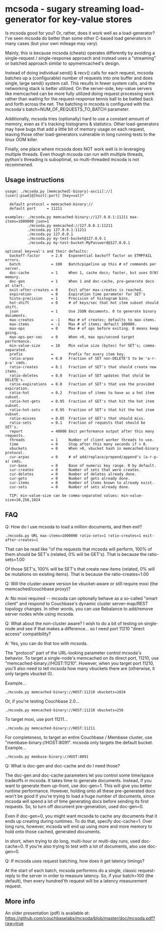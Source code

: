 mcsoda - sugary streaming load-generator for key-value stores
=============================================================


Is mcsoda good for you? Or, rather, does it work well as a
load-generator?  I've seen mcsoda do better than some other C-based
load generators in many cases (but your own mileage may vary).

Mainly, this is because mcsoda (cheats) operates differently by
avoiding a single-request / single-response approach and instead uses
a "streaming" or batched approach similar to spymemcached's design.

Instead of doing individual send() & recv() calls for each request,
mcsoda batches up a (configurable) number of requests into one buffer
and does single, large send() system call. This results in fewer
system calls, and the networking stack is better utilized.  On the
server-side, key-value servers like memcached can be more fully
utilized doing request processing work rather than waiting for the
request-response tennis ball to be batted back and forth across the
net. The batching in mcsoda is configured with the mcsoda's
batch=NUM_OF_REQUESTS_TO_BATCH parameter.

Additionally, mcsoda tries (optionally) hard to use a constant amount
of memory, even as it's tracking histograms & statistics.  Other
load-generators may have bugs that add a little bit of memory usage on
each request, leaving those other load-generators vulnerable in long
running tests to the linux OOM killer.

Finally, one place where mcsoda does NOT work well is in leveraging
multiple threads.  Even though mcsoda can run with multiple threads,
python's threading is suboptimal, so multi-threaded mcsoda is not
recommened.

Usage instructions
------------------

    usage: ./mcsoda.py [memcached[-binary|-ascii]://][user[:pswd]@]host[:port] [key=val]*

      default protocol = memcached-binary://
      default port     = 11211

    examples: ./mcsoda.py memcached-binary://127.0.0.1:11211 max-items=1000000 json=1
              ./mcsoda.py memcached://127.0.0.1:11211
              ./mcsoda.py 127.0.0.1:11211
              ./mcsoda.py 127.0.0.1
              ./mcsoda.py my-test-bucket@127.0.0.1
              ./mcsoda.py my-test-bucket:MyPassword@127.0.0.1

    optional key=val's and their defaults:
      backoff-factor     = 2.0   Exponential backoff factor on ETMPFAIL errors.
      batch              = 100   Batch/pipeline up this # of commands per server.
      doc-cache          = 1     When 1, cache docs; faster, but uses O(N) memory.
      doc-gen            = 1     When 1 and doc-cache, pre-generate docs at start.
      exit-after-creates = 0     Exit after max-creates is reached.
      expiration         = 0     Expiration time parameter for SET's
      histo-precision    = 1     Precision of histogram bins.
      hot-shift          = 0     # of keys/sec that hot item subset should shift.
      json               = 1     Use JSON documents. 0 to generate binary documents.
      max-creates        = -1    Max # of creates; defaults to max-items.
      max-items          = -1    Max # of items; default 100000.
      max-ops            = 0     Max # of ops before exiting. 0 means keep going.
      max-ops-per-sec    = 0     When >0, max ops/second target performance.
      min-value-size     = 10    Min value size (bytes) for SET's; comma-separated.
      prefix             =       Prefix for every item key.
      ratio-arpas        = 0.0   Fraction of SET non-DELETE'S to be 'a-r-p-a' cmds.
      ratio-creates      = 0.1   Fraction of SET's that should create new items.
      ratio-deletes      = 0.0   Fraction of SET updates that shold be DELETE's.
      ratio-expirations  = 0.0   Fraction of SET's that use the provided expiration.
      ratio-hot          = 0.2   Fraction of items to have as a hot item subset.
      ratio-hot-gets     = 0.95  Fraction of GET's that hit the hot item subset.
      ratio-hot-sets     = 0.95  Fraction of SET's that hit the hot item subset.
      ratio-misses       = 0.05  Fraction of GET's that should miss.
      ratio-sets         = 0.1   Fraction of requests that should be SET's.
      report             = 40000 Emit performance output after this many requests.
      threads            = 1     Number of client worker threads to use.
      time               = 0     Stop after this many seconds if > 0.
      vbuckets           = 0     When >0, vbucket hash in memcached-binary protocol.
      cur-arpas          = 0     # of add/replace/prepend/append's (a-r-p-a) cmds.
      cur-base           = 0     Base of numeric key range. 0 by default.
      cur-creates        = 0     Number of sets that were creates.
      cur-deletes        = 0     Number of deletes already done.
      cur-gets           = 0     Number of gets already done.
      cur-items          = 0     Number of items known to already exist.
      cur-sets           = 0     Number of sets already done.

      TIP: min-value-size can be comma-separated values: min-value-size=10,256,1024

FAQ
---

Q: How do I use mcsoda to load a million documents, and then exit?

    ./mcsoda.py URL max-items=1000000 ratio-sets=1 ratio-creates=1 exit-after-creates=1

That can be read like "of the requests that mcsoda will perform, 100%
of them should be SET's (related, 0% will be GET's).  That is because
the ratio-sets=1.00

Of those SET's, 100% will be SET's that create new items (related, 0%
will be mutations on existing items).  That is because the
ratio-creates=1.00

Q: Will the cluster-aware version be vbucket-aware or still require
moxi (the memcached/couchbase proxy)?

A: No moxi required -- mcsoda can optionally behave as a so-called
"smart client" and respond to Couchbase's dynamic cluster
server-map/REST topology changes. In other words, you can use
Rebalance to add/remove server nodes while using mcsoda.

Q: What about the non-cluster aware?  I wish to do a bit of testing on
single-node and see if that makes a difference... so I need port
11210 "direct access" compatibility?

A: Yes, you can do that too with mcsoda.

The "protocol" part of the URL-looking parameter control mcsoda's
behavior.  To target a single-node's memcached on its direct port,
11210, use "memcached-binary://HOST:11210".  However, when you target
port 11210, you'll also need to tell mcsoda how many vbuckets there
are (otherwise, it only targets vbucket 0).

Example...

    ./mcsoda.py memcached-binary://HOST:11210 vbuckets=1024

Or, if you're testing Couchbase 2.0...

    ./mcsoda.py memcached-binary://HOST:11210 vbuckets=256

To target moxi, use port 11211...

    ./mcsoda.py memcached-binary://HOST:11211

For completeness, to target an entire Couchbase / Membase cluster, use
"membase-binary://HOST:8091".  mcsoda only targets the default bucket.
Example...

    ./mcsoda.py membase-binary://HOST:8091

Q: What is doc-gen and doc-cache and do I need those?

The doc-gen and doc-cache parameters let you control some time/space
tradeoffs in mcsoda.  It takes time to generate documents.  Instead,
if you want to generate them up-front, use doc-gen=1.  This will give
you better runtime performance.  However, holding onto all these
pre-generated docs won't be good if you're trying to load a huge
number of documents, since mcsoda will spend a lot of time generating
docs before sending its first requests.  So, to turn off document
pre-generation, used doc-gen=0.

Even if doc-gen=0, you might want mcsoda to cache any documents that it ends up creating during runtimes. To do that, specify doc-cache=1.  Over long runs, however, mcsoda will end up using more and more memory to hold onto those cached, generated documents.

In short, when trying to do long, multi-hour or multi-day runs, used
doc-cache=0.  If you're also trying to test with a lot of documents,
also use doc-gen=0.

Q: If mcsoda uses request batching, how does it get latency timings?

At the start of each batch, mcsoda performns do a single, classic
request-reply to the server in order to measure latency.  So, if your
batch=100 (the default), then every hundred'th request will be a
latency measurement request.

More info
---------

An older presentation (pdf) is available at: https://github.com/couchbaselabs/mcsoda/blob/master/doc/mcsoda.pdf?raw=true




